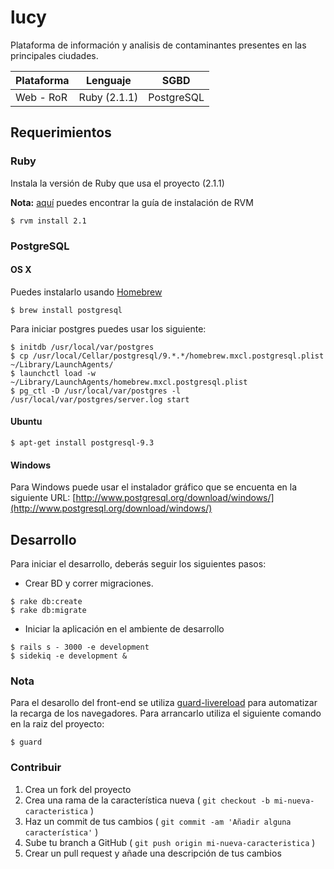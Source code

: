 # lucy

Plataforma de información y analisis de contaminantes presentes en las principales ciudades.

Plataforma | Lenguaje | SGBD 
-----------|----------|-----
Web - RoR  | Ruby (2.1.1) | PostgreSQL

## Requerimientos

### Ruby
Instala la versión de Ruby que usa el proyecto (2.1.1)

**Nota:** [aquí](http://rvm.io/rvm/install) puedes encontrar la guía de instalación de RVM

```
$ rvm install 2.1
```

### PostgreSQL

#### OS X
Puedes instalarlo usando [Homebrew](http://brew.sh/)

```
$ brew install postgresql
```

Para iniciar postgres puedes usar los siguiente:

```
$ initdb /usr/local/var/postgres
$ cp /usr/local/Cellar/postgresql/9.*.*/homebrew.mxcl.postgresql.plist ~/Library/LaunchAgents/
$ launchctl load -w ~/Library/LaunchAgents/homebrew.mxcl.postgresql.plist
$ pg_ctl -D /usr/local/var/postgres -l /usr/local/var/postgres/server.log start
```

#### Ubuntu

```
$ apt-get install postgresql-9.3 
```

#### Windows
Para Windows puede usar el instalador gráfico que se encuenta en la siguiente URL: [http://www.postgresql.org/download/windows/](http://www.postgresql.org/download/windows/)

## Desarrollo
Para iniciar el desarrollo, deberás seguir los siguientes pasos:

- Crear BD y correr migraciones.

``` 
$ rake db:create
$ rake db:migrate
``` 

- Iniciar la aplicación en el ambiente de desarrollo

```
$ rails s - 3000 -e development
$ sidekiq -e development &
```


### Nota	
Para el desarollo del front-end se utiliza [guard-livereload](https://github.com/guard/guard-livereload) para automatizar la recarga de los navegadores. Para arrancarlo utiliza el siguiente comando en la raiz del proyecto:

```
$ guard
```

### Contribuir

1. Crea un fork del proyecto
2. Crea una rama de la característica nueva ( ```git checkout -b mi-nueva-caracteristica``` )
3. Haz un commit de tus cambios ( ```git commit -am 'Añadir alguna característica'``` )
4. Sube tu branch a GitHub ( ```git push origin mi-nueva-caracteristica``` )
5. Crear un pull request y añade una descripción de tus cambios

